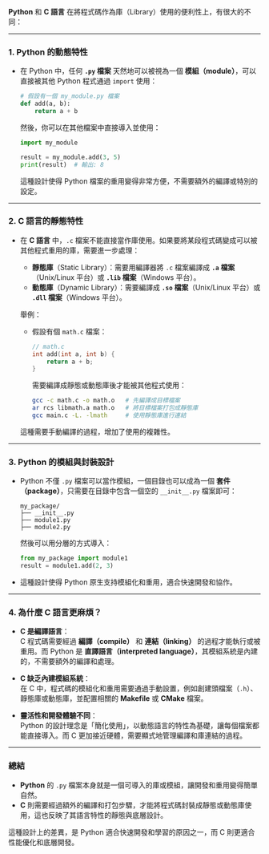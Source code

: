 **Python** 和 **C 語言** 在將程式碼作為庫（Library）使用的便利性上，有很大的不同：

---

### **1. Python 的動態特性**
- 在 Python 中，任何 **`.py` 檔案** 天然地可以被視為一個 **模組（module）**，可以直接被其他 Python 程式通過 `import` 使用：
  ```python
  # 假設有一個 my_module.py 檔案
  def add(a, b):
      return a + b
  ```

  然後，你可以在其他檔案中直接導入並使用：
  ```python
  import my_module

  result = my_module.add(3, 5)
  print(result)  # 輸出: 8
  ```
  這種設計使得 Python 檔案的重用變得非常方便，不需要額外的編譯或特別的設定。

---

### **2. C 語言的靜態特性**
- 在 **C 語言** 中，`.c` 檔案不能直接當作庫使用。如果要將某段程式碼變成可以被其他程式重用的庫，需要進一步處理：
  - **靜態庫**（Static Library）：需要用編譯器將 `.c` 檔案編譯成 **`.a` 檔案**（Unix/Linux 平台）或 **`.lib` 檔案**（Windows 平台）。
  - **動態庫**（Dynamic Library）：需要編譯成 **`.so` 檔案**（Unix/Linux 平台）或 **`.dll` 檔案**（Windows 平台）。
  
  舉例：
  - 假設有個 `math.c` 檔案：
    ```c
    // math.c
    int add(int a, int b) {
        return a + b;
    }
    ```
    需要編譯成靜態或動態庫後才能被其他程式使用：
    ```bash
    gcc -c math.c -o math.o   # 先編譯成目標檔案
    ar rcs libmath.a math.o   # 將目標檔案打包成靜態庫
    gcc main.c -L. -lmath     # 使用靜態庫進行連結
    ```

  這種需要手動編譯的過程，增加了使用的複雜性。

---

### **3. Python 的模組與封裝設計**
- Python 不僅 `.py` 檔案可以當作模組，一個目錄也可以成為一個 **套件（package）**，只需要在目錄中包含一個空的 `__init__.py` 檔案即可：
  ```
  my_package/
  ├── __init__.py
  ├── module1.py
  ├── module2.py
  ```

  然後可以用分層的方式導入：
  ```python
  from my_package import module1
  result = module1.add(2, 3)
  ```

- 這種設計使得 Python 原生支持模組化和重用，適合快速開發和協作。

---

### **4. 為什麼 C 語言更麻煩？**
- **C 是編譯語言**：  
  C 程式碼需要經過 **編譯（compile）** 和 **連結（linking）** 的過程才能執行或被重用。而 Python 是 **直譯語言（interpreted language）**，其模組系統是內建的，不需要額外的編譯和處理。
  
- **C 缺乏內建模組系統**：  
  在 C 中，程式碼的模組化和重用需要通過手動設置，例如創建頭檔案（`.h`）、靜態庫或動態庫，並配置相關的 **Makefile** 或 **CMake** 檔案。

- **靈活性和開發體驗不同**：  
  Python 的設計理念是「簡化使用」，以動態語言的特性為基礎，讓每個檔案都能直接導入。而 C 更加接近硬體，需要顯式地管理編譯和庫連結的過程。

---

### **總結**
- **Python** 的 `.py` 檔案本身就是一個可導入的庫或模組，讓開發和重用變得簡單自然。
- **C** 則需要經過額外的編譯和打包步驟，才能將程式碼封裝成靜態或動態庫使用，這也反映了其語言特性的靜態與底層設計。

這種設計上的差異，是 Python 適合快速開發和學習的原因之一，而 C 則更適合性能優化和底層開發。